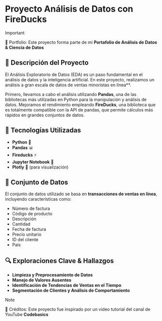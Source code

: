 # Proyecto Análisis de Datos con FireDucks

> [!IMPORTANT]  
> 📌 Portfolio: Este proyecto forma parte de mi **Portafolio de Análisis de Datos & Ciencia de Datos**

## 📌 Descripción del Proyecto
El Análisis Exploratorio de Datos (EDA) es un paso fundamental en el análisis de datos y la inteligencia artificial. En este proyecto, realizamos un análisis a gran escala de datos de ventas minoristas en línea**.

Primero, llevamos a cabo el análisis utilizando **Pandas**, una de las bibliotecas más utilizadas en Python para la manipulación y análisis de datos. Mejoramos el rendimiento empleando **FireDucks**, una biblioteca que es totalmente compatible con la API de pandas, que permite cálculos más rápidos en grandes conjuntos de datos.

## 🚀 Tecnologías Utilizadas
- **Python** 🐍
- **Pandas** 📊
- **Fireducks** ⚡
- **Jupyter Notebook** 📓
- **Plotly** 🎨 (para visualización)

## 📂 Conjunto de Datos
El conjunto de datos utilizado se basa en **transacciones de ventas en línea**, incluyendo características como:
- Número de factura
- Código de producto
- Descripción
- Cantidad
- Fecha de factura
- Precio unitario
- ID del cliente
- País

## 🔍 Exploraciones Clave & Hallazgos
- **Limpieza y Preprocesamiento de Datos**
- **Manejo de Valores Ausentes**
- **Identificación de Tendencias de Ventas en el Tiempo**
- **Segmentación de Clientes y Análisis de Comportamiento**


> [!NOTE]  
> 📝 Créditos: Este proyecto fue inspirado por un video tutorial del canal de YouTube **Codebasics**
